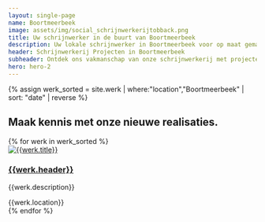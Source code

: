 ```yaml
---
layout: single-page
name: Boortmeerbeek
image: assets/img/social_schrijnwerkerijtobback.png
title: Uw schrijnwerker in de buurt van Boortmeerbeek
description: Uw lokale schrijnwerker in Boortmeerbeek voor op maat gemaakte houten constructies. Kwaliteit en vakmanschap in elk project
header: Schrijnwerkerij Projecten in Boortmeerbeek
subheader: Ontdek ons vakmanschap van onze schrijnwerkerij met projecten in de regio Boortmeerbeek.
hero: hero-2
---
```


{% assign werk_sorted = site.werk | where:"location","Boortmeerbeek" | sort: "date" | reverse %}

<section id="section-regio">
  <div class="container mt-5">
  <div class="row">
      <div class="col-md-12">
        <h2>Maak kennis met onze nieuwe realisaties.</h2>
      </div>
    </div>
    <div class="row">
      {% for werk in werk_sorted %}
        <div class="col-xs-12 col-md-6 col-lg-3 mt-5">
            <div class="card rounded-lg shadow-sm">
              <a href="{{werk.url}}" class="card-link"><img class="card-img-top" src="{{site.url}}/{{werk.img_thumb}}" alt="{{werk.title}}"></a>
              <div class="card-body">
                <a href="{{werk.url}}" class="card-link"><h3 class="card-title">{{werk.header}}</h3></a>
                <p class="card-text">{{werk.description}}</p>
                <div><i class="fa-solid fa-location-dot"></i><span class="werk-meta"> {{werk.location}}</span></div>
              </div>
            </div>
          </div>
      {% endfor %}
    </div>
  </div>
</section>
